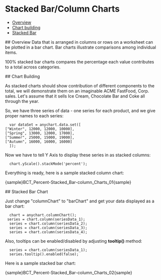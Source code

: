 # Stacked Bar/Column Charts

 * [Overview](#overview)
 * [Chart building](#how_to_create_chart)
 * [Stacked Bar](#stacked-bar)
<!-- * [Adding "%" to axis labels](#percent) -->

<a name="overview"/>
## Overview
Data that is arranged in columns or rows on a worksheet can be plotted in a bar chart. Bar charts illustrate comparisons among individual items. 

100% stacked bar charts compares the percentage each value contributes to a total across categories.

<a name="how_to_create_chart"/>
## Chart Building

As stacked charts should show contribution of different components to the total, we will demonstrate them on an imaginable ACME FastFood, Corp. sales. Let's assume that it sells Ice Cream, Chocolate Bar and Coke all through the year.

So, we have three series of data - one series for each product, and we give proper names to each series:
```
  var dataSet = anychart.data.set([
["Winter", 12000, 12000, 10000],  
["Spring", 13000, 12000, 17000],  
["Summer", 25000, 15000, 19000],  
["Autumn", 16000, 16000, 16000]   
  ]);
```
Now we have to tell Y Axis to display these series in as stacked columns:
```
  chart.yScale().stackMode('percent');
```
Everything is ready, here is a sample stacked column chart:

{sample}BCT_Percent-Stacked\_Bar-column\_Charts\_01{sample}

<a name="stacked-bar"/>
## Stacked Bar Chart

Just change "columnChart" to "barChart" and get your data displayed as a bar chart:
```
  chart = anychart.columnChart();
 series = chart.column(seriesData_1);
  series = chart.column(seriesData_2);
  series = chart.column(seriesData_3);
  series = chart.column(seriesData_4);
```
Also, tooltips can be enabled/disabled by adjusting **tooltip()** method:
```
  series = chart.column(seriesData_1);
  series.tooltip().enabled(false);
```
Here is a sample stacked bar chart:

{sample}BCT_Percent-Stacked\_Bar-column\_Charts\_02{sample}
<!--

3D Stacked Column Chart

One more quick feature demo - enabling 3D mode makes column chart three-dimensional:

XML Syntax
XML Code
Plain code
01
<data_plot_settings enable_3d_mode="True" />
The sample of 3D Column chart at a glance:

Live Sample:  Sample 3D Stacked Column Chart

Current Page Online URL: Stacked Bar/Column Chart-->